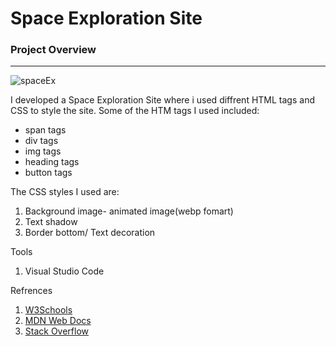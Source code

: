 # Space Exploration Site
### Project Overview
---

![spaceEx](https://github.com/Joendege/Space-Exploration-Site/assets/123901910/892966b2-c05f-41fc-8d93-10a78a9261d9)


I developed a Space Exploration Site where i used diffrent HTML tags and CSS to style the site. Some of the HTM tags I used included:
- span tags
- div tags
- img tags
- heading tags
- button tags

The CSS styles I used are:
1. Background image- animated image(webp fomart)
2. Text shadow
3. Border bottom/ Text decoration
 
Tools
1. Visual Studio Code

Refrences
1. [W3Schools](https://w3schools.com)
2. [MDN Web Docs](https://developer.mozilla.org)
3. [Stack Overflow](https://stackoverflow.com)
